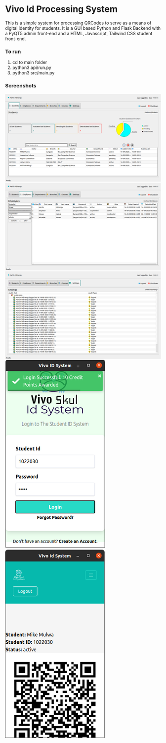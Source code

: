 # Vivo Id Processing System

This is a simple system for processing QRCodes to serve as a means of digital identity for students. It is a GUI based Python and Flask Backend with a PyQT5 admin front-end and a HTML, Javascript, Tailwind CSS student front-end.

### To run
1. cd to main folder
2. python3 api/run.py
3. python3 src/main.py

### Screenshots
![](screenshots/Image1.png)
![](screenshots/Image2.png)
![](screenshots/Image3.png)
![](screenshots/Image4.png)
![](screenshots/Image5.png)